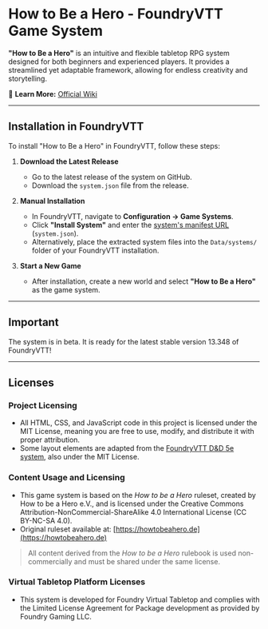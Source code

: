 # How to Be a Hero - FoundryVTT Game System  

**"How to Be a Hero"** is an intuitive and flexible tabletop RPG system designed for both beginners and experienced players. It provides a streamlined yet adaptable framework, allowing for endless creativity and storytelling.  

📖 **Learn More:** [Official Wiki](https://howtobeahero.de/index.php/Hauptseite/en)  

---

## Installation in FoundryVTT  

To install "How to Be a Hero" in FoundryVTT, follow these steps:  

1. **Download the Latest Release**  
   - Go to the latest release of the system on GitHub.  
   - Download the `system.json` file from the release.  

2. **Manual Installation** 
   - In FoundryVTT, navigate to **Configuration → Game Systems**.  
   - Click **"Install System"** and enter the [system's manifest URL](https://github.com/GrafSchwarz/howtobeahero/blob/main/system.json) (`system.json`).   
   - Alternatively, place the extracted system files into the `Data/systems/` folder of your FoundryVTT installation.  

3. **Start a New Game**  
   - After installation, create a new world and select **"How to Be a Hero"** as the game system.
---

## Important
The system is in beta. It is ready for the latest stable version 13.348 of FoundryVTT!

---

## Licenses

### Project Licensing

- All HTML, CSS, and JavaScript code in this project is licensed under the MIT License, meaning you are free to use, modify, and distribute it with proper attribution.  
- Some layout elements are adapted from the [FoundryVTT D&D 5e system](https://github.com/foundryvtt/dnd5e), also under the MIT License.

### Content Usage and Licensing

- This game system is based on the *How to be a Hero* ruleset, created by How to be a Hero e.V., and is licensed under the Creative Commons Attribution-NonCommercial-ShareAlike 4.0 International License (CC BY-NC-SA 4.0).
- Original ruleset available at: [https://howtobeahero.de](https://howtobeahero.de)

> All content derived from the *How to be a Hero* rulebook is used non-commercially and must be shared under the same license.

### Virtual Tabletop Platform Licenses

- This system is developed for Foundry Virtual Tabletop and complies with the Limited License Agreement for Package development as provided by Foundry Gaming LLC.
